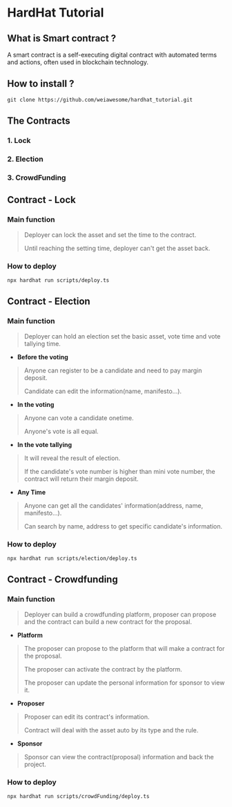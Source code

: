 # HardHat Tutorial

## What is Smart contract ?
A smart contract is a self-executing digital contract with automated terms and actions, often used in blockchain technology.

## How to install ?
```shell
git clone https://github.com/weiawesome/hardhat_tutorial.git
```

## The Contracts
### 1. Lock
### 2. Election
### 3. CrowdFunding

## Contract - Lock
### Main function
> Deployer can lock the asset and set the time to the contract.
> 
> Until reaching the setting time, deployer can't get the asset back.

### How to deploy
```shell
npx hardhat run scripts/deploy.ts
```

## Contract - Election
### Main function
> Deployer can hold an election set the basic asset, vote time and vote tallying time.
 
* **Before the voting**

> Anyone can register to be a candidate and need to pay margin deposit.
>
> Candidate can edit the information(name, manifesto...).

* **In the voting**

> Anyone can vote a candidate onetime.
>
> Anyone's vote is all equal.

* **In the vote tallying**

> It will reveal the result of election.
>
> If the candidate's vote number is higher than mini vote number, the contract will return their margin deposit. 

* **Any Time**

> Anyone can get all the candidates' information(address, name, manifesto...).
> 
> Can search by name, address to get specific candidate's information.

### How to deploy
```shell
npx hardhat run scripts/election/deploy.ts
```

## Contract - Crowdfunding
### Main function
> Deployer can build a crowdfunding platform, proposer can propose and the contract can build a new contract for the proposal.

* **Platform** 

> The proposer can propose to the platform that will make a contract for the proposal.
> 
> The proposer can activate the contract by the platform.
> 
> The proposer can update the personal information for sponsor to view it.

* **Proposer**

> Proposer can edit its contract's information.
> 
> Contract will deal with the asset auto by its type and the rule.

* **Sponsor**

> Sponsor can view the contract(proposal) information and back the project.

### How to deploy
```shell
npx hardhat run scripts/crowdFunding/deploy.ts
```


